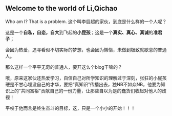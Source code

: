 ## Welcome to the world of Li,Qichao

Who am I? That is a problem.
这个叫李启超的家伙，到底是什么样的一个人呢？

这是一个**自私，自恋，自大**到飞起的**小屁孩**；这是一个**真实、真心、真诚**的**准君子**；

会因为热爱，追寻看似不切实际的梦想，也会因为懒惰，未做到极致就歇息的普通人。

那么这样一个平平无奇的普通人，要开这么个blog干嘛的？

哦，原来这家伙还热爱学习，自信自己对所学知识的理解过于深刻，张狂的小屁孩硬是不甘心埋没自己的才华，要把“真知识”传播出去，独NB不如众NB，他要为知识上的"共同富裕"贡献自己的一份力量，让那些自以为是的蠢货们收起对他人的歧视！

平权于他而言是终生奋斗的目标，这，只是一个小小的开始！！！
